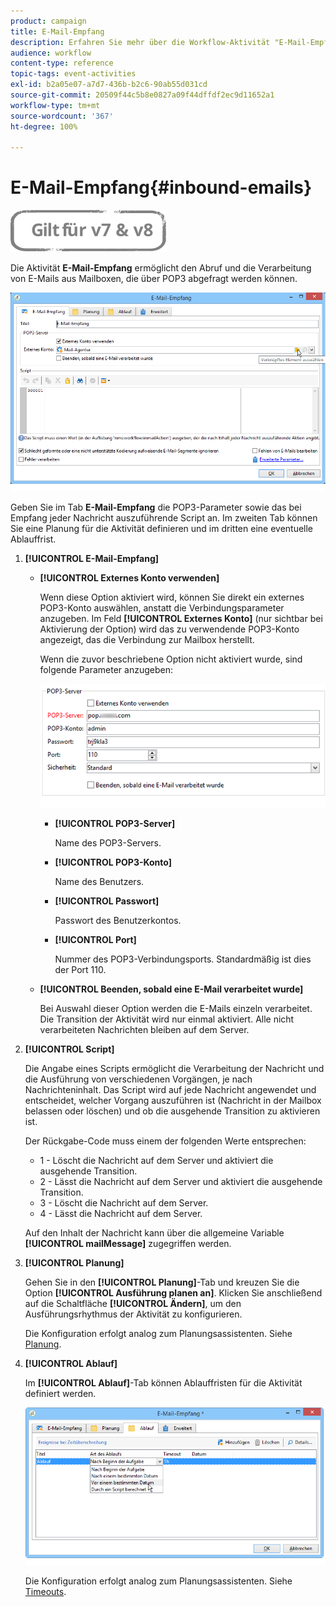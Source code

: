 ```yaml
---
product: campaign
title: E-Mail-Empfang
description: Erfahren Sie mehr über die Workflow-Aktivität "E-Mail-Empfang".
audience: workflow
content-type: reference
topic-tags: event-activities
exl-id: b2a05e07-a7d7-436b-b2c6-90ab55d031cd
source-git-commit: 20509f44c5b8e0827a09f44dffdf2ec9d11652a1
workflow-type: tm+mt
source-wordcount: '367'
ht-degree: 100%

---
```


# E-Mail-Empfang{#inbound-emails}

![](../../assets/common.svg)

Die Aktivität **E-Mail-Empfang** ermöglicht den Abruf und die Verarbeitung von E-Mails aus Mailboxen, die über POP3 abgefragt werden können.

![](assets/email_rec_edit_1.png)

Geben Sie im Tab **E-Mail-Empfang** die POP3-Parameter sowie das bei Empfang jeder Nachricht auszuführende Script an. Im zweiten Tab können Sie eine Planung für die Aktivität definieren und im dritten eine eventuelle Ablauffrist.

1. **[!UICONTROL E-Mail-Empfang]**

   * **[!UICONTROL Externes Konto verwenden]**

      Wenn diese Option aktiviert wird, können Sie direkt ein externes POP3-Konto auswählen, anstatt die Verbindungsparameter anzugeben. Im Feld **[!UICONTROL Externes Konto]** (nur sichtbar bei Aktivierung der Option) wird das zu verwendende POP3-Konto angezeigt, das die Verbindung zur Mailbox herstellt.

      Wenn die zuvor beschriebene Option nicht aktiviert wurde, sind folgende Parameter anzugeben:

      ![](assets/email_rec_edit_1b.png)

      * **[!UICONTROL POP3-Server]**

         Name des POP3-Servers.

      * **[!UICONTROL POP3-Konto]**

         Name des Benutzers.

      * **[!UICONTROL Passwort]**

         Passwort des Benutzerkontos.

      * **[!UICONTROL Port]**

         Nummer des POP3-Verbindungsports. Standardmäßig ist dies der Port 110.
   * **[!UICONTROL Beenden, sobald eine E-Mail verarbeitet wurde]**

      Bei Auswahl dieser Option werden die E-Mails einzeln verarbeitet. Die Transition der Aktivität wird nur einmal aktiviert. Alle nicht verarbeiteten Nachrichten bleiben auf dem Server.


1. **[!UICONTROL Script]**

   Die Angabe eines Scripts ermöglicht die Verarbeitung der Nachricht und die Ausführung von verschiedenen Vorgängen, je nach Nachrichteninhalt. Das Script wird auf jede Nachricht angewendet und entscheidet, welcher Vorgang auszuführen ist (Nachricht in der Mailbox belassen oder löschen) und ob die ausgehende Transition zu aktivieren ist.

   Der Rückgabe-Code muss einem der folgenden Werte entsprechen:

   * 1 - Löscht die Nachricht auf dem Server und aktiviert die ausgehende Transition.
   * 2 - Lässt die Nachricht auf dem Server und aktiviert die ausgehende Transition.
   * 3 - Löscht die Nachricht auf dem Server.
   * 4 - Lässt die Nachricht auf dem Server.

   Auf den Inhalt der Nachricht kann über die allgemeine Variable **[!UICONTROL mailMessage]** zugegriffen werden.

1. **[!UICONTROL Planung]**

   Gehen Sie in den **[!UICONTROL Planung]**-Tab und kreuzen Sie die Option **[!UICONTROL Ausführung planen an]**. Klicken Sie anschließend auf die Schaltfläche **[!UICONTROL Ändern]**, um den Ausführungsrhythmus der Aktivität zu konfigurieren.

   Die Konfiguration erfolgt analog zum Planungsassistenten. Siehe [Planung](scheduler.md).

1. **[!UICONTROL Ablauf]**

   Im **[!UICONTROL Ablauf]**-Tab können Ablauffristen für die Aktivität definiert werden.

   ![](assets/email_rec_edit_3.png)

   Die Konfiguration erfolgt analog zum Planungsassistenten. Siehe [Timeouts](defining-approvals.md).

